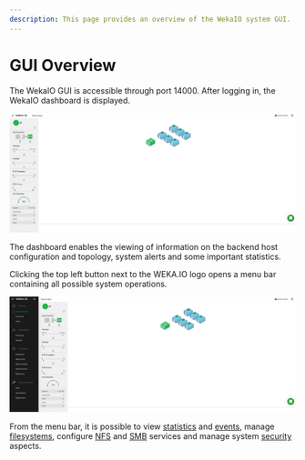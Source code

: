```yaml
---
description: This page provides an overview of the WekaIO system GUI.
---
```


# GUI Overview

The WekaIO GUI is accessible through port 14000. After logging in, the WekaIO dashboard is displayed.

![WekaIO Dashboard](../.gitbook/assets/gui-dashboard-3.5.png)

The dashboard enables the viewing of information on the backend host configuration and topology, system alerts and some important statistics.

Clicking the top left button next to the WEKA.IO logo opens a menu bar containing all possible system operations.

![WekaIO Dashboard with Menu Bar](../.gitbook/assets/gui-overview-3.5.png)

From the menu bar, it is possible to view [statistics](../usage/statistics/) and [events](../usage/events/), manage [filesystems](../fs/managing-filesystems.md), configure [NFS](../fs/nfs-support.md) and [SMB](../smb-support/smb-management-using-the-gui.md) services and manage system [security](../usage/user-management.md) aspects.

